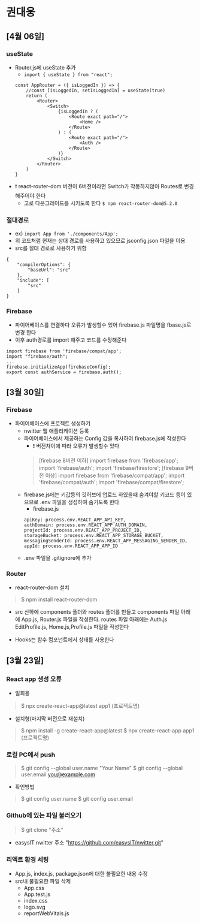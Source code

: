 # 권대웅
## [4월 06일]

### useState
- Router.js에 useState 추가
    - ```import { useState } from "react";```
    ```
    const AppRouter = ({ isLoggedIn }) => {
        //const [isLoggedIn, setIsLoggedIn] = useState(true)
        return (
            <Router>
                <Switch>
                    {isLoggedIn ? (
                        <Route exact path="/">
                            <Home />
                        </Route>
                    ) : (
                        <Route exact path="/">
                            <Auth />
                        </Route>
                    )}
                </Switch>
            </Router>
        )
    }
    ```
- :exclamation: react-router-dom 버전이 6버전이라면 Switch가 작동하지않아 Routes로 변경해주어야 한다 
    - 고로 다운그레이드를 시키도록 한다 
    ```$ npm react-router-dom@5.2.0```
### 절대경로
- ex) ```import App from './components/App';```
- 위 코드처럼 현재는 상대 경로를 사용하고 있으므로 jsconfig.json 파일을 이용
- src를 절대 경로로 사용하기 위함 
```
{
    "compilerOptions": {
        "baseUrl": "src"
    },
    "include": [
        "src"
    ]
}
```
### Firebase
- 파이어베이스를 연결하다 오류가 발생할수 있어 firebase.js 파일명을 fbase.js로 변경 한다
- 이후 auth경로를 import 해주고 코드를 수정해준다 
```
import firebase from 'firebase/compat/app';
import "firebase/auth";
...
firebase.initializeApp(firebaseConfig);
export const authService = firebase.auth();

```
## [3월 30일]

### Firebase
- 파이어베이스에 프로젝트 생성하기 
    - nwitter 웹 애플리케이션 등록
    - 파이어베이스에서 제공하는 Config 값을 복사하여 firebase.js에 작성한다
        - :exclamation: 버전차이에 따라 오류가 발생할수 있다
        > [firebase 8버전 이하]
        > import firebase from 'firebase/app';
        > import 'firebase/auth';
        > import 'firebase/firestore';
        > [firebase 9버전 이상]
        > import firebase from 'firebase/compat/app';
        > import 'firebase/compat/auth';
        > import 'firebase/compat/firestore';
    - firebase.js에는 키값등의 깃허브에 업로드 하였을때 숨겨야할 키코드 등이 있으므로 .env 파일을 생성하여 숨기도록 한다
        - firebase.js
        ```
        apiKey: process.env.REACT_APP_API_KEY,
        authDomain: process.env.REACT_APP_AUTH_DOMAIN,
        projectId: process.env.REACT_APP_PROJECT_ID,
        storageBucket: process.env.REACT_APP_STORAGE_BUCKET,
        messagingSenderId: process.env.REACT_APP_MESSAGING_SENDER_ID,
        appId: process.env.REACT_APP_APP_ID
        ```
    - .env 파일을 .gitignore에 추가
### Router
- react-router-dom 설치 
> $ npm install react-router-dom
- src 산하에 components 폴더와 routes 폴더를 만들고 components 파일 아래에 App.js, Router.js 파일을 작성한다. routes 파일 아래에는 Auth.js EditProfile.js, Home.js,Profile.js 파일을 작성한다

- Hooks는 함수 컴포넌트에서 상태를 사용한다

## [3월 23일]

### React app 생성 오류 
- 일회용
> $ npx create-react-app@latest app1 (프로젝트명)
- 설치형(마지막 버전으로 재설치)
> $ npm install -g create-react-app@latest
> $ npx create-react-app app1 (프로젝트명)
### 로컬 PC에서 push 
> $ git config --global user.name "Your Name"
> $ git config --global user.email you@example.com
- 확인방법
> $ git config user.name
> $ git config user.email
### Github에 있는 파일 불러오기
> $ git clone "주소" 
- easysIT nwitter 주소 "https://github.com/easysIT/nwitter.git"
### 리엑트 환경 세팅 
- App.js, index.js, package.json에 대한 불필요한 내용 수정
- src내 불필요한 파일 삭제 
    - App.css
    - App.test.js
    - index.css
    - logo.svg
    - reportWebVitals.js

